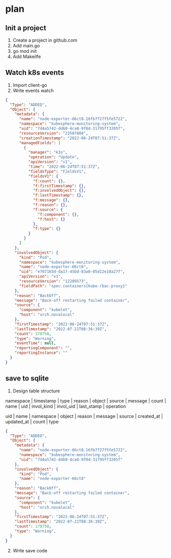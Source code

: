 # plan

## Init a project
1. Create a project in github.com
2. Add main.go
3. go mod init
4. Add Makeilfe

## Watch k8s events
1. Import client-go
2. Write events watch
```json
{
  "Type": "ADDED",
  "Object": {
    "metadata": {
      "name": "node-exporter-66ct8.16fb7f27f5fe5722",
      "namespace": "kubesphere-monitoring-system",
      "uid": "7d4a5742-dd60-4ca8-9f0d-31795ff3205f",
      "resourceVersion": "23507808",
      "creationTimestamp": "2022-06-24T07:51:37Z",
      "managedFields": [
        {
          "manager": "k3s",
          "operation": "Update",
          "apiVersion": "v1",
          "time": "2022-06-24T07:51:37Z",
          "fieldsType": "FieldsV1",
          "fieldsV1": {
            "f:count": {},
            "f:firstTimestamp": {},
            "f:involvedObject": {},
            "f:lastTimestamp": {},
            "f:message": {},
            "f:reason": {},
            "f:source": {
              "f:component": {},
              "f:host": {}
            },
            "f:type": {}
          }
        }
      ]
    },
    "involvedObject": {
      "kind": "Pod",
      "namespace": "kubesphere-monitoring-system",
      "name": "node-exporter-66ct8",
      "uid": "e707165d-da17-45bd-83a0-05d12e18a27f",
      "apiVersion": "v1",
      "resourceVersion": "12289573",
      "fieldPath": "spec.containers{kube-rbac-proxy}"
    },
    "reason": "BackOff",
    "message": "Back-off restarting failed container",
    "source": {
      "component": "kubelet",
      "host": "orch.novalocal"
    },
    "firstTimestamp": "2022-06-24T07:51:37Z",
    "lastTimestamp": "2022-07-21T08:36:39Z",
    "count": 178758,
    "type": "Warning",
    "eventTime": null,
    "reportingComponent": "",
    "reportingInstance": ""
  }
}
```

## save to sqlite
1. Design table structure

namespace | timestamp | type | reason | object | source | message | count | name | uid | invol_kind | invol_uid | last_stamp | operation

uid | name | namespace | object | reason | message | source | created_at | updated_at | count | type

```json
{
  "Type": "ADDED",
  "Object": {
    "metadata": {
      "name": "node-exporter-66ct8.16fb7f27f5fe5722",
      "namespace": "kubesphere-monitoring-system",
      "uid": "7d4a5742-dd60-4ca8-9f0d-31795ff3205f"
    },
    "involvedObject": {
      "kind": "Pod",
      "name": "node-exporter-66ct8"
    },
    "reason": "BackOff",
    "message": "Back-off restarting failed container",
    "source": {
      "component": "kubelet",
      "host": "orch.novalocal"
    },
    "firstTimestamp": "2022-06-24T07:51:37Z",
    "lastTimestamp": "2022-07-21T08:36:39Z",
    "count": 178758,
    "type": "Warning",
  }
}
```

2. Write save code
